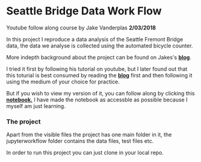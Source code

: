 # **Seattle Bridge Data Work Flow**
Youtube follow along course by Jake Vanderplas **2/03/2018**

In this project I reproduce a data analysis of the Seattle Fremont Bridge data, the data we analyse is collected using the  automated bicycle counter.

More indepth background about the project can be found on Jakes's [__blog__](https://www.youtube.com/playlist?list=PLYCpMb24GpOC704uO9svUrihl-HY1tTJJ).

I tried it first by following his tutorial on youtube, but I later found out that this toturial is best consumed by reading the [__blog__](http://jakevdp.github.io/blog/2017/03/03/reproducible-data-analysis-in-jupyter/) first and then following it using the medium of your choice for practice.

But if you wish to view my version of it, you can follow along by clicking this [__notebook.__](https://github.com/MrRutledge/Seattle_Bridge_Data_work_flow/blob/master/Seattle_Bridge_Bike_Data.ipynb) 
I have made the notebook as accessble as possible because I myself am just learning. 

### **The project**

Apart from the visible files the project has one main folder in it, the jupyterworkflow folder contains the data files, test files etc.

In order to run this project you can just clone in your local repo. 





